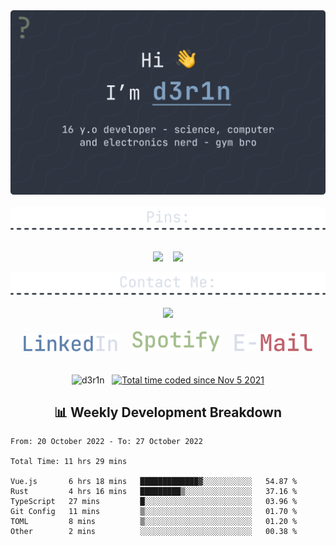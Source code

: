 <div align=center>
  <img src="./Banner.png" width=900/>
  <br /> <br />
  
  <img src="./div-pins.png" width=800/>
  <br /><br />
  
  <a href="https://github.com/d3r1n/dotman"><img src="https://github-readme-stats.vercel.app/api/pin/?username=d3r1n&repo=dotman&border_radius=5&theme=nord&hide_border=true"></a>
  &nbsp;&nbsp;
  <a href="https://github.com/d3r1n/brainsuck"><img src="https://github-readme-stats.vercel.app/api/pin/?username=d3r1n&repo=brainsuck&border_radius=5&theme=nord&hide_border=true"></a>
  <br />
  
  <img src="./contact-div.png" width=800/>
  <br /><br />
  <a href="https://discord.com/users/704758931343278162"><img src="https://lanyard-profile-readme.vercel.app/api/704758931343278162?borderRadius=5px&bg=2E3440&theme=dark"></a>
  <br /><br />
  <a href="https://linkedin.com/in/d3r1n"><img src="./Linkedin.png" width=150 /></a>
  &nbsp;&nbsp;&nbsp;&nbsp;
  <a href="https://open.spotify.com/user/derin9999"><img src="./Spotify.png" width=140/></a>
  &nbsp;&nbsp;&nbsp;&nbsp;
  <a href="mailto:derinondereren@gmail.com"><img src="./E-Mail.png" width=125/></a>
  <br /><br /><br/>
  <img src="https://komarev.com/ghpvc/?username=d3r1n&label=Profile%20views&color=5E81AC&style=flat-square" alt="d3r1n" />
  &nbsp;
  <a href="https://wakatime.com/@5f971379-ccd6-465f-a0e1-6dfd0ade5512"><img src="https://wakatime.com/badge/user/5f971379-ccd6-465f-a0e1-6dfd0ade5512.svg?style=flat-square" alt="Total time coded since Nov 5 2021" /></a>
</div>

<h2 align=center>📊 Weekly Development Breakdown</h2>

<!--START_SECTION:waka-->

```text
From: 20 October 2022 - To: 27 October 2022

Total Time: 11 hrs 29 mins

Vue.js       6 hrs 18 mins   █████████████▓░░░░░░░░░░░   54.87 %
Rust         4 hrs 16 mins   █████████▒░░░░░░░░░░░░░░░   37.16 %
TypeScript   27 mins         █░░░░░░░░░░░░░░░░░░░░░░░░   03.96 %
Git Config   11 mins         ▒░░░░░░░░░░░░░░░░░░░░░░░░   01.70 %
TOML         8 mins          ▒░░░░░░░░░░░░░░░░░░░░░░░░   01.20 %
Other        2 mins          ░░░░░░░░░░░░░░░░░░░░░░░░░   00.38 %
```

<!--END_SECTION:waka-->
